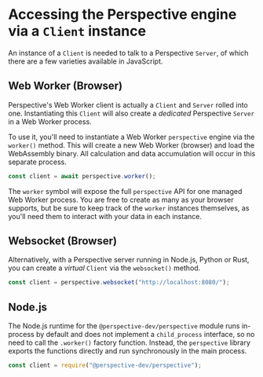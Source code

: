 # Accessing the Perspective engine via a `Client` instance

An instance of a `Client` is needed to talk to a Perspective `Server`, of which
there are a few varieties available in JavaScript.

## Web Worker (Browser)

Perspective's Web Worker client is actually a `Client` and `Server` rolled into
one. Instantiating this `Client` will also create a _dedicated_ Perspective
`Server` in a Web Worker process.

To use it, you'll need to instantiate a Web Worker `perspective` engine via the
`worker()` method. This will create a new Web Worker (browser) and load the
WebAssembly binary. All calculation and data accumulation will occur in this
separate process.

```javascript
const client = await perspective.worker();
```

The `worker` symbol will expose the full `perspective` API for one managed Web
Worker process. You are free to create as many as your browser supports, but be
sure to keep track of the `worker` instances themselves, as you'll need them to
interact with your data in each instance.

## Websocket (Browser)

Alternatively, with a Perspective server running in Node.js, Python or Rust, you
can create a _virtual_ `Client` via the `websocket()` method.

```javascript
const client = perspective.websocket("http://localhost:8080/");
```

## Node.js

The Node.js runtime for the `@perspective-dev/perspective` module runs
in-process by default and does not implement a `child_process` interface, so no
need to call the `.worker()` factory function. Instead, the `perspective`
library exports the functions directly and run synchronously in the main
process.

```javascript
const client = require("@perspective-dev/perspective");
```
